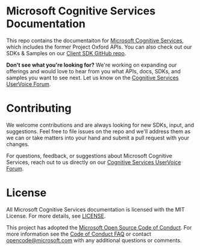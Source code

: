 Microsoft Cognitive Services Documentation
====================================
This repo contains the documentaiton for [Microsoft Cognitive Services](<https://www.microsoft.com/cognitive-services>), which includes the former Project Oxford APIs. You can also check out our SDKs & Samples on our [Client SDK GitHub repo](<https://www.microsoft.com/cognitive-services/en-us/SDK-Sample>).

**Don't see what you're looking for?** We're working on expanding our offerings and would love to hear from you what APIs, docs, SDKs, and samples you want to see next. Let us know on the [Cognitive Services UserVoice Forum](<https://cognitive.uservoice.com>).


Contributing
============
We welcome contributions and are always looking for new SDKs, input, and suggestions. Feel free to file issues on the repo and we'll address them as we can or take matters into your hand and submit a pull request with your changes.

For questions, feedback, or suggestions about Microsoft Cognitive Services, reach out to us directly on our [Cognitive Services UserVoice Forum](<https://cognitive.uservoice.com>).


License
=======
All Microsoft Cognitive Services documentation is licensed with the MIT License. For more details, see [LICENSE](</LICENSE.md>).

This project has adopted the [Microsoft Open Source Code of Conduct](https://opensource.microsoft.com/codeofconduct/). For more information see the [Code of Conduct FAQ](https://opensource.microsoft.com/codeofconduct/faq/) or contact [opencode@microsoft.com](mailto:opencode@microsoft.com) with any additional questions or comments.
